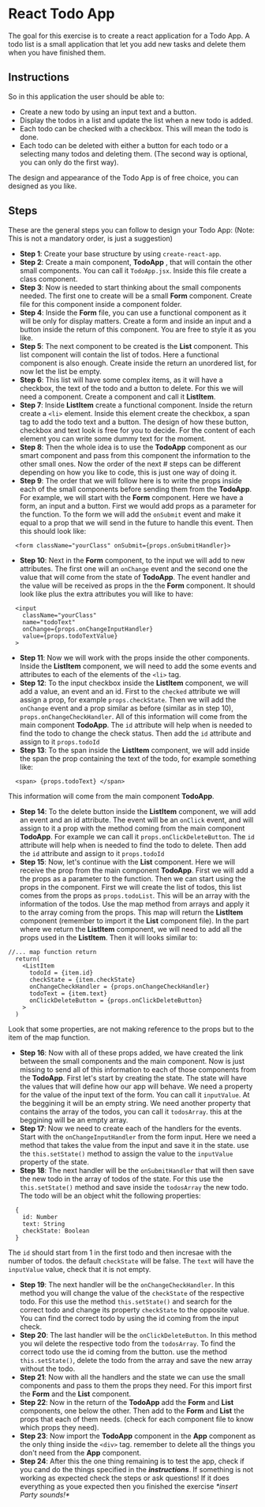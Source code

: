 # React Todo App

The goal for this exercise is to create a react application for a Todo App. A todo list is a small application that let you add new tasks and delete them when you have finished them.


## Instructions

So in this application the user should be able to:
  - Create a new todo by using an input text and a button.
  - Display the todos in a list and update the list when a new todo is added.
  - Each todo can be checked with a checkbox. This will mean the todo is done.
  - Each todo can be deleted with either a button for each todo or a selecting many todos and deleting them. (The second way is optional, you can only do the first way).

The design and appearance of the Todo App is of free choice, you can designed as you like.

## Steps

These are the general steps you can follow to design your Todo App:
 (Note: This is not a mandatory order, is just a suggestion)
- **Step 1**: Create your base structure by using `create-react-app`.
- **Step 2**: Create a main component, **TodoApp** , that will contain the other small components. You can call it `TodoApp.jsx`. Inside this file create a class component.
- **Step 3**: Now is needed to start thinking about the small components needed. The first one to create will be a small **Form** component. Create file for this component inside a component folder. 
- **Step 4**: Inside the **Form** file, you can use a functional component as it will be only for display matters. Create a form and inside an input and a button inside the return of this component. You are free to style it as you like.
- **Step 5**: The next component to be created is the **List** component. This list component will contain the list of todos. Here a functional component is also enough. Create inside the return an unordered list, for now let the list be empty. 
- **Step 6**: This list will have some complex items, as it will have a checkbox, the text of the todo and a button to delete. For this we will need a component. Create a component and call it **ListItem**.
- **Step 7**: Inside **ListItem** create a functional component. Inside the return create a `<li>` element. Inside this element create the checkbox, a span tag to add the todo text and a button. The design of how these button, checkbox and text look is free for you to decide. For the content of each element you can write some dummy text for the moment.
- **Step 8**: Then the whole idea is to use the **TodoApp** component as our smart component and pass from this component the information to the other small ones. Now the order of the next # steps can be different depending on how you like to code, this is just one way of doing it.
- **Step 9**: The order that we will follow here is to write the props inside each of the small components before sending them from the **TodoApp**. For example, we will start with the **Form** component. Here we have a form, an input and a button. First we would add props as a parameter for the function. To the form we will add the `onSubmit` event and make it equal to a prop that we will send in the future to handle this event. Then this should look like:
```
  <form className="yourClass" onSubmit={props.onSubmitHandler}>
```
- **Step 10**: Next in the **Form** component, to the input we will add to new attributes. The first one will an `onChange` event and the second one the value that will come from the state of **TodoApp**. The event handler and the value will be received as props in the the **Form** component. It should look like plus the extra attributes you will like to have:
```
  <input
    className="yourClass"
    name="todoText"
    onChange={props.onChangeInputHandler}
    value={props.todoTextValue}
  >
```
- **Step 11**: Now we will work with the props inside the other components. Inside the **ListItem** component, we will need to add the some events and attributes to each of the elements of the `<li>` tag.
- **Step 12**: To the input checkbox inside the **ListItem** component, we will add a value, an event and an id. First to the `checked` attribute we will assign a prop, for example `props.checkState`. Then we will add the `onChange` event and a prop similar as before (similar as in step 10), `props.onChangeCheckHandler`. All of this information will come from the main component **TodoApp**. The `id` attribute will help when is needed to find the todo to change the check status. Then add the `id` attribute and assign to it `props.todoId`
- **Step 13**: To the span inside the **ListItem** component, we will add inside the span the prop containing the text of the todo, for example something like:
```
  <span> {props.todoText} </span>
```
This information will come from the main component **TodoApp**.
- **Step 14**: To the delete button inside the **ListItem** component, we will add an event and an id attribute. The event will be an `onClick` event, and will assign to it a prop with the method coming from the main component **TodoApp**. For example we can call it `props.onClickDeleteButton`. The `id` attribute will help when is needed to find the todo to delete. Then add the `id` attribute and assign to it `props.todoId`
- **Step 15**: Now, let's continue with the **List** component. Here we will receive the prop from the main component **TodoApp**. First we will add a the props as a parameter to the function. Then we can start using the props in the component. First we will create the list of todos, this list comes from the props as `props.todoList`. This will be an array with the information of the todos. Use the map method from arrays and apply it to the array coming from the props. This map will return the **ListItem** component (remember to import it the **List** component file). In the part where we return the **ListItem** component, we will need to add all the props used in the **ListItem**. Then it will looks similar to:
```
//... map function return
  return(
    <ListItem 
      todoId = {item.id}
      checkState = {item.checkState}
      onChangeCheckHandler = {props.onChangeCheckHandler}
      todoText = {item.text}
      onClickDeleteButton = {props.onClickDeleteButton}
    >
  )
```

Look that some properties, are not making reference to the props but to the item of the map function.
- **Step 16**: Now with all of these props added, we have created the link between the small components and the main component. Now is just missing to send all of this information to each of those components from the **TodoApp**. First let's start by creating the state. The state will have the values that will define how our app will behave. We need a property for the value of the input text of the form. You can call it `inputValue`. At the beggining it will be an empty string. We need another property that contains the array of the todos, you can call it `todosArray`. this at the beggining will be an empty array.
- **Step 17**: Now we need to create each of the handlers for the events. Start with the `onChangeInputHandler` from the form input. Here we need a method that takes the value from the input and save it in the state. use the `this.setState()` method to assign the value to the `inputValue` property of the state.
- **Step 18**: The next handler will be the `onSubmitHandler` that will then save the new todo in the array of todos of the state. For this use the `this.setState()` method and save inside the `todosArray` the new todo. The todo will be an object whit the following properties: 
```
  {
    id: Number
    text: String
    checkState: Boolean
  }
```
The `id` should start from 1 in the first todo and then incresae with the number of todos. the default `checkState` will be false. The `text` will have the `inputValue` value, check that it is not empty.

- **Step 19**: The next handler will be the `onChangeCheckHandler`. In this method you will change the value of the `checkState` of the respective todo. For this use the method `this.setState()` and search for the correct todo and change its property `checkState` to the opposite value. You can find the correct todo by using the id coming from the input check.
- **Step 20**: The last handler will be the `onClickDeleteButton`. In this method you wil delete the respective todo from the `todosArray`. To find  the correct todo use the id coming from the button. use the method `this.setState()`, delete the todo from the array and save the new array without the todo.
- **Step 21**:  Now with all the handlers and the state we can use the small components and pass to them the props they need. For this import first the **Form** and the **List** component.
- **Step 22**: Now in the return of the **TodoApp** add the **Form** and **List** components, one below the other. Then add to the **Form** and **List** the props that each of them needs. (check for each component file to know which props they need).
- **Step 23**: Now import the **TodoApp** component in the **App** component as the only thing inside the `<div>` tag. remember to delete all the things you don't need from the **App** component.
- **Step 24**: After this the one thing remaining is to test the app, check if you cand do the things specified in the ***instructions***. If something is not working as expected check the steps or ask questions! If it does everything as youe expected then you finished the exercise *\*insert Party sounds!\** 

